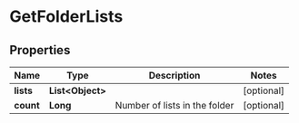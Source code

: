
# GetFolderLists

## Properties
Name | Type | Description | Notes
------------ | ------------- | ------------- | -------------
**lists** | **List&lt;Object&gt;** |  |  [optional]
**count** | **Long** | Number of lists in the folder |  [optional]



